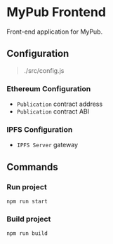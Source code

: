 # MyPub Frontend

Front-end application for MyPub.

## Configuration

> ./src/config.js

### Ethereum Configuration

- `Publication` contract address
- `Publication` contract ABI

### IPFS Configuration

- `IPFS Server` gateway

## Commands

### Run project

```
npm run start
```

### Build project

```
npm run build
```
